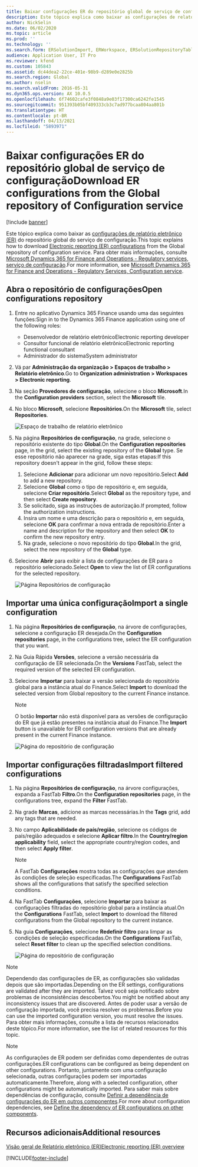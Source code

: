 ```yaml
---
title: Baixar configurações ER do repositório global de serviço de configuração
description: Este tópico explica como baixar as configurações de relatório eletrônico (ER) do repositório global do serviço de configuração.
author: NickSelin
ms.date: 06/02/2020
ms.topic: article
ms.prod: ''
ms.technology: ''
ms.search.form: ERSolutionImport, ERWorkspace, ERSolutionRepositoryTable
audience: Application User, IT Pro
ms.reviewer: kfend
ms.custom: 105843
ms.assetid: dc44dea2-22ce-401e-98b9-d289e0e2825b
ms.search.region: Global
ms.author: nselin
ms.search.validFrom: 2016-05-31
ms.dyn365.ops.version: AX 10.0.5
ms.openlocfilehash: 6f74602cafe3f0848a9e03f17300ca6242fe1545
ms.sourcegitcommit: 951393b05bf409333cb3c7ad977bcaa804aa801b
ms.translationtype: HT
ms.contentlocale: pt-BR
ms.lasthandoff: 04/13/2021
ms.locfileid: "5893971"
---
```

# <a name="download-er-configurations-from-the-global-repository-of-configuration-service"></a><span data-ttu-id="c98ff-103">Baixar configurações ER do repositório global de serviço de configuração</span><span class="sxs-lookup"><span data-stu-id="c98ff-103">Download ER configurations from the Global repository of Configuration service</span></span>

[!include [banner](../includes/banner.md)]

<span data-ttu-id="c98ff-104">Este tópico explica como baixar as [configurações de relatório eletrônico (ER)](general-electronic-reporting.md#Configuration) do repositório global do serviço de configuração.</span><span class="sxs-lookup"><span data-stu-id="c98ff-104">This topic explains how to download [Electronic reporting (ER) configurations](general-electronic-reporting.md#Configuration) from the Global repository of configuration service.</span></span> <span data-ttu-id="c98ff-105">Para obter mais informações, consulte [Microsoft Dynamics 365 for Finance and Operations - Regulatory services, serviço de configuração](/business-applications-release-notes/october18/dynamics365-finance-operations/regulatory-service-configuration).</span><span class="sxs-lookup"><span data-stu-id="c98ff-105">For more information, see [Microsoft Dynamics 365 for Finance and Operations - Regulatory Services, Configuration service](/business-applications-release-notes/october18/dynamics365-finance-operations/regulatory-service-configuration).</span></span>

## <a name="open-configurations-repository"></a><span data-ttu-id="c98ff-106">Abra o repositório de configurações</span><span class="sxs-lookup"><span data-stu-id="c98ff-106">Open configurations repository</span></span>

1. <span data-ttu-id="c98ff-107">Entre no aplicativo Dynamics 365 Finance usando uma das seguintes funções:</span><span class="sxs-lookup"><span data-stu-id="c98ff-107">Sign in to the Dynamics 365 Finance application using one of the following roles:</span></span>

    - <span data-ttu-id="c98ff-108">Desenvolvedor de relatório eletrônico</span><span class="sxs-lookup"><span data-stu-id="c98ff-108">Electronic reporting developer</span></span>
    - <span data-ttu-id="c98ff-109">Consultor funcional de relatório eletrônico</span><span class="sxs-lookup"><span data-stu-id="c98ff-109">Electronic reporting functional consultant</span></span>
    - <span data-ttu-id="c98ff-110">Administrador do sistema</span><span class="sxs-lookup"><span data-stu-id="c98ff-110">System administrator</span></span>

2. <span data-ttu-id="c98ff-111">Vá par **Administração da organização > Espaços de trabalho > Relatório eletrônico**.</span><span class="sxs-lookup"><span data-stu-id="c98ff-111">Go to **Organization administration > Workspaces > Electronic reporting**.</span></span>
3. <span data-ttu-id="c98ff-112">Na seção **Provedores de configuração**, selecione o bloco **Microsoft**.</span><span class="sxs-lookup"><span data-stu-id="c98ff-112">In the **Configuration providers** section, select the **Microsoft** tile.</span></span>
3. <span data-ttu-id="c98ff-113">No bloco **Microsoft**, selecione **Repositórios**.</span><span class="sxs-lookup"><span data-stu-id="c98ff-113">On the **Microsoft** tile, select **Repositories**.</span></span>

    ![Espaço de trabalho de relatório eletrônico](./media/er-download-configurations-global-repo-er-workspace.png)

4. <span data-ttu-id="c98ff-115">Na página **Repositórios de configuração**, na grade, selecione o repositório existente do tipo **Global**.</span><span class="sxs-lookup"><span data-stu-id="c98ff-115">On the **Configuration repositories** page, in the grid, select the existing repository of the **Global** type.</span></span> <span data-ttu-id="c98ff-116">Se esse repositório não aparecer na grade, siga estas etapas:</span><span class="sxs-lookup"><span data-stu-id="c98ff-116">If this repository doesn't appear in the grid, follow these steps:</span></span>

    1. <span data-ttu-id="c98ff-117">Selecione **Adicionar** para adicionar um novo repositório.</span><span class="sxs-lookup"><span data-stu-id="c98ff-117">Select **Add** to add a new repository.</span></span>
    2. <span data-ttu-id="c98ff-118">Selecione **Global** como o tipo de repositório e, em seguida, selecione **Criar repositório**.</span><span class="sxs-lookup"><span data-stu-id="c98ff-118">Select **Global** as the repository type, and then select **Create repository**.</span></span>
    3. <span data-ttu-id="c98ff-119">Se solicitado, siga as instruções de autorização.</span><span class="sxs-lookup"><span data-stu-id="c98ff-119">If prompted, follow the authorization instructions.</span></span>
    4. <span data-ttu-id="c98ff-120">Insira um nome e uma descrição para o repositório e, em seguida, selecione **OK** para confirmar a nova entrada de repositório.</span><span class="sxs-lookup"><span data-stu-id="c98ff-120">Enter a name and description for the repository and then select **OK** to confirm the new repository entry.</span></span>
    5. <span data-ttu-id="c98ff-121">Na grade, selecione o novo repositório do tipo **Global**.</span><span class="sxs-lookup"><span data-stu-id="c98ff-121">In the grid, select the new repository of the **Global** type.</span></span>

5. <span data-ttu-id="c98ff-122">Selecione **Abrir** para exibir a lista de configurações de ER para o repositório selecionado.</span><span class="sxs-lookup"><span data-stu-id="c98ff-122">Select **Open** to view the list of ER configurations for the selected repository.</span></span>

    ![Página Repositórios de configuração](./media/er-download-configurations-global-repo-repositories-list.png)

## <a name="import-a-single-configuration"></a><span data-ttu-id="c98ff-124">Importar uma única configuração</span><span class="sxs-lookup"><span data-stu-id="c98ff-124">Import a single configuration</span></span>

1. <span data-ttu-id="c98ff-125">Na página **Repositórios de configuração**, na árvore de configurações, selecione a configuração ER desejada.</span><span class="sxs-lookup"><span data-stu-id="c98ff-125">On the **Configuration repositories** page, in the configurations tree, select the ER configuration that you want.</span></span>
2. <span data-ttu-id="c98ff-126">Na Guia Rápida **Versões**, selecione a versão necessária da configuração de ER selecionada.</span><span class="sxs-lookup"><span data-stu-id="c98ff-126">On the **Versions** FastTab, select the required version of the selected ER configuration.</span></span>
3. <span data-ttu-id="c98ff-127">Selecione **Importar** para baixar a versão selecionada do repositório global para a instância atual do Finance.</span><span class="sxs-lookup"><span data-stu-id="c98ff-127">Select **Import** to download the selected version from Global repository to the current Finance instance.</span></span>

    > [!NOTE]
    > <span data-ttu-id="c98ff-128">O botão **Importar** não está disponível para as versões de configuração do ER que já estão presentes na instância atual do Finance.</span><span class="sxs-lookup"><span data-stu-id="c98ff-128">The **Import** button is unavailable for ER configuration versions that are already present in the current Finance instance.</span></span>

    ![Página do repositório de configuração](./media/er-download-configurations-global-repo-repository-content.png)

## <a name="import-filtered-configurations"></a><span data-ttu-id="c98ff-130">Importar configurações filtradas</span><span class="sxs-lookup"><span data-stu-id="c98ff-130">Import filtered configurations</span></span>

1. <span data-ttu-id="c98ff-131">Na página **Repositórios de configuração**, na árvore configurações, expanda a FastTab **Filtro**.</span><span class="sxs-lookup"><span data-stu-id="c98ff-131">On the **Configuration repositories** page, in the configurations tree, expand the **Filter** FastTab.</span></span>
2. <span data-ttu-id="c98ff-132">Na grade **Marcas**, adicione as marcas necessárias.</span><span class="sxs-lookup"><span data-stu-id="c98ff-132">In the **Tags** grid, add any tags that are needed.</span></span>
3. <span data-ttu-id="c98ff-133">No campo **Aplicabilidade de país/região**, selecione os códigos de país/região adequados e selecione **Aplicar filtro**.</span><span class="sxs-lookup"><span data-stu-id="c98ff-133">In the **Country/region applicability** field, select the appropriate country/region codes, and then select  **Apply filter**.</span></span>

    > [!NOTE]
    > <span data-ttu-id="c98ff-134">A FastTab **Configurações** mostra todas as configurações que atendem às condições de seleção especificadas.</span><span class="sxs-lookup"><span data-stu-id="c98ff-134">The **Configurations** FastTab shows all the configurations that satisfy the specified selection conditions.</span></span>

4. <span data-ttu-id="c98ff-135">Na FastTab **Configurações**, selecione **Importar** para baixar as configurações filtradas do repositório global para a instância atual.</span><span class="sxs-lookup"><span data-stu-id="c98ff-135">On the **Configurations** FastTab, select **Import** to download the filtered configurations from the Global repository to the current instance.</span></span>
5. <span data-ttu-id="c98ff-136">Na guia **Configurações**, selecione **Redefinir filtro** para limpar as condições de seleção especificadas.</span><span class="sxs-lookup"><span data-stu-id="c98ff-136">On the **Configurations** FastTab, select **Reset filter** to clean up the specified selection conditions.</span></span>

    ![Página do repositório de configuração](./media/er-download-configurations-global-repo-filtered-configurations.png)

> [!NOTE]
> <span data-ttu-id="c98ff-138">Dependendo das configurações de ER, as configurações são validadas depois que são importadas.</span><span class="sxs-lookup"><span data-stu-id="c98ff-138">Depending on the ER settings, configurations are validated after they are imported.</span></span> <span data-ttu-id="c98ff-139">Talvez você seja notificado sobre problemas de inconsistências descobertos.</span><span class="sxs-lookup"><span data-stu-id="c98ff-139">You might be notified about any inconsistency issues that are discovered.</span></span> <span data-ttu-id="c98ff-140">Antes de poder usar a versão de configuração importada, você precisa resolver os problemas.</span><span class="sxs-lookup"><span data-stu-id="c98ff-140">Before you can use the imported configuration version, you must resolve the issues.</span></span> <span data-ttu-id="c98ff-141">Para obter mais informações, consulte a lista de recursos relacionados deste tópico.</span><span class="sxs-lookup"><span data-stu-id="c98ff-141">For more information, see the list of related resources for this topic.</span></span>

> [!NOTE]
> <span data-ttu-id="c98ff-142">As configurações de ER podem ser definidas como dependentes de outras configurações.</span><span class="sxs-lookup"><span data-stu-id="c98ff-142">ER configurations can be configured as being dependent on other configurations.</span></span> <span data-ttu-id="c98ff-143">Portanto, juntamente com uma configuração selecionada, outras configurações podem ser importadas automaticamente.</span><span class="sxs-lookup"><span data-stu-id="c98ff-143">Therefore, along with a selected configuration, other configurations might be automatically imported.</span></span> <span data-ttu-id="c98ff-144">Para saber mais sobre dependências de configuração, consulte [Definir a dependência de configurações do ER em outros componentes](tasks/er-define-dependency-er-configurations-from-other-components-july-2017.md).</span><span class="sxs-lookup"><span data-stu-id="c98ff-144">For more about configuration dependencies, see [Define the dependency of ER configurations on other components](tasks/er-define-dependency-er-configurations-from-other-components-july-2017.md).</span></span>

## <a name="additional-resources"></a><span data-ttu-id="c98ff-145">Recursos adicionais</span><span class="sxs-lookup"><span data-stu-id="c98ff-145">Additional resources</span></span>

[<span data-ttu-id="c98ff-146">Visão geral de Relatório eletrônico (ER)</span><span class="sxs-lookup"><span data-stu-id="c98ff-146">Electronic reporting (ER) overview</span></span>](general-electronic-reporting.md)


[!INCLUDE[footer-include](../../../includes/footer-banner.md)]